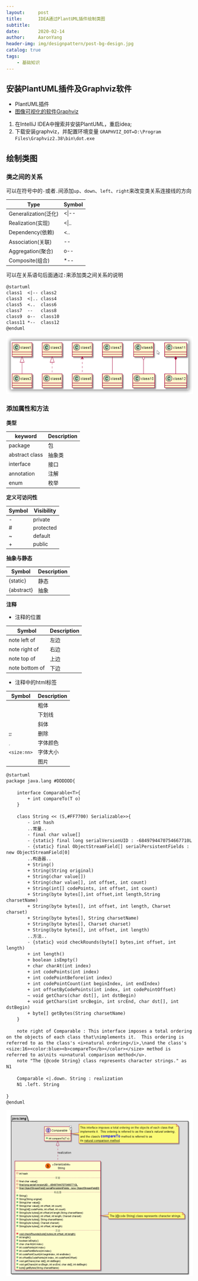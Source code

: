 ```yaml
---
layout:     post
title:      IDEA通过PlantUML插件绘制类图
subtitle:   
date:       2020-02-14
author:     AaronYang
header-img: img/designpattern/post-bg-design.jpg
catalog: true
tags:
    - 基础知识
---
```


## 安装PlantUML插件及Graphviz软件

- PlantUML插件
- [图像可视化的软件Graphviz]( https://graphviz.gitlab.io/_pages/Download/Download_windows.html )

1. 在IntelliJ IDEA中搜索并安装PlantUML，重启idea;
2. 下载安装graphviz，并配置环境变量 `GRAPHVIZ_DOT=D:\Program Files\Graphviz2.38\bin\dot.exe`

## 绘制类图

### 类之间的关系

可以在符号中的`-`或者`.`间添加`up`、`down`、`left`、`right`来改变类关系连接线的方向

| Type                 | Symbol |
| -------------------- | ------ |
| Generalization(泛化) | <\|--  |
| Realization(实现)    | <\|..  |
| Dependency(依赖)     | <..    |
| Association(关联)    | --     |
| Aggregation(聚合)    | o--    |
| Composite(组合)      | *--    |

可以在关系语句后面通过`:`来添加类之间关系的说明

```puml
@startuml
class1  <|-- class2
class3  <|.. class4
class5  <..  class6
class7  --   class8
class9  o--  class10
class11 *--  class12
@enduml
```

<div align="center"><img src="https://raw.githubusercontent.com/LyricYang/LyricYang.github.io/master/img/designpattern/20200214-1.png"/></div>

### 添加属性和方法

**类型**

| keyword        | Description |
| -------------- | ----------- |
| package        | 包          |
| abstract class | 抽象类      |
| interface      | 接口        |
| annotation     | 注解        |
| enum           | 枚举        |

**定义可访问性**

| Symbol | Visibility |
| ------ | ---------- |
| -      | private    |
| #      | protected  |
| ~      | default    |
| +      | public     |

**抽象与静态**

| Symbol     | Description |
| ---------- | ----------- |
| {static}   | 静态        |
| {abstract} | 抽象        |

**注释**

- 注释的位置

| Symbol         | Description |
| -------------- | ----------- |
| note left of   | 左边        |
| note right of  | 右边        |
| note top of    | 上边        |
| note bottom of | 下边        |

- 注释中的html标签

| Symbol                                          | Description |
| ----------------------------------------------- | ----------- |
| <b>                                             | 粗体        |
| <u>                                             | 下划线      |
| <i>                                             | 斜体        |
| <s>,<del>,<strike>                              | 删除        |
| <font color="#AAAAAA">,<font color="colorName"> | 字体颜色    |
| `<size:nn>`                                     | 字体大小    |
| <img src="">                                    | 图片        |

```puml
@startuml
package java.lang #DDDDDD{

    interface Comparable<T>{
        + int compareTo(T o)
    }

    class String << (S,#FF7700) Serializable>>{
        - int hash
        ..常量..
        - final char value[]
        - {static} final long serialVersionUID : -6849794470754667710L
        - {static} final ObjectStreamField[] serialPersistentFields : new ObjectStreamField[0]
        ..构造器..
        + String()
        + String(String original)
        + String(char value[])
        + String(char value[], int offset, int count)
        + String(int[] codePoints, int offset, int count)
        + String(byte bytes[],int offset,int length,String charsetName)
        + String(byte bytes[], int offset, int length, Charset charset)
        + String(byte bytes[], String charsetName)
        + String(byte bytes[], Charset charset)
        + String(byte bytes[], int offset, int length)
        ..方法..
        - {static} void checkRounds(byte[] bytes,int offset, int length)
        + int length()
        + boolean isEmpty()
        + char charAt(int index)
        + int codePoints(int index)
        + int codePointBefore(int index)
        + int codePointCount(int beginIndex, int endIndex)
        + int offsetByCodePoints(int index, int codePointOffset)
        ~ void getChars(char dst[], int dstBegin)
        + void getChars(int srcBegin, int srcEnd, char dst[], int dstBegin)
        + byte[] getBytes(String charsetName)
    }

    note right of Comparable : This interface imposes a total ordering on the objects of each class that\nimplements it.  This ordering is referred to as the class's <i>natural ordering</i>,\nand the class's <size:16><color:blue><b>compareTo</b></color></size> method is referred to as\nits <u>natural comparison method</u>.
    note "The {@code String} class represents character strings." as N1
    
    Comparable <|.down. String : realization
    N1 .left. String
    
}
@enduml
```

<div align="center"><img src="https://raw.githubusercontent.com/LyricYang/LyricYang.github.io/master/img/designpattern/20200214-2.png"/></div>

